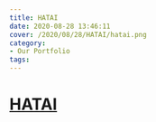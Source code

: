 ```yaml
---
title: HATAI
date: 2020-08-28 13:46:11
cover: /2020/08/28/HATAI/hatai.png
category:
- Our Portfolio
tags:
---
```

# [HATAI](https://hatai.co.uk)
